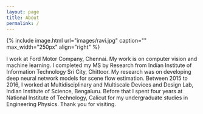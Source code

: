 ```yaml
---
layout: page
title: About
permalink: /
---
```


{% include image.html url="images/ravi.jpg" caption="" max_width="250px" align="right" %}

I work at Ford Motor Company, Chennai. My work is on computer vision and machine learning. I completed my MS by Research from Indian Institute of Information Technology Sri City, Chittoor. My research was on developing deep neural network models for scene flow estimation. Between 2015 to 2016, I worked at Multidisciplinary and Multiscale Devices and Design Lab, Indian Institute of Science, Bengaluru. Before that I spent four years at National Institute of Technology, Calicut for my undergraduate studies in Engineering Physics. Thank you for visiting.

<!-- 
## Contact

Rebel base <br />
[Yavin] <br />
Galaxy far far away<br />
Email: [chewy@rebel.com]


[Yavin]: https://en.wikipedia.org/wiki/Yavin
[chewy@rebel.com]: mailto:chewy@rebel.com
-->
